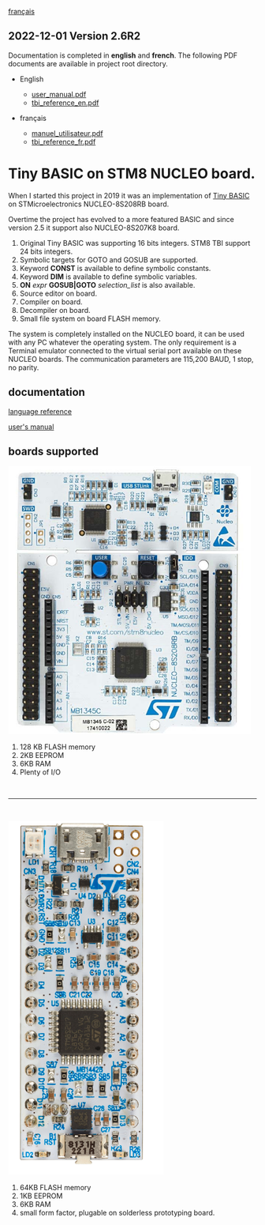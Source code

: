 [français](readme.md)

## 2022-12-01 Version 2.6R2

Documentation is completed in **english** and **french**. The following PDF documents are available in project root directory.

* English
  * [user_manual.pdf](user_manual.pdf)
  * [tbi_reference_en.pdf](tbi_reference_en.pdf)

* français
  * [manuel_utilisateur.pdf](manuel_utilisateur.pdf)
  * [tbi_reference_fr.pdf](tbi_reference_fr.pdf)


# Tiny BASIC on STM8 NUCLEO board. 

When I started this project in 2019 it was an implementation of  [Tiny BASIC](https://en.wikipedia.org/wiki/Tiny_BASIC) on STMicroelectronics NUCLEO-8S208RB board. 

Overtime the project has evolved to a more featured BASIC and since version 2.5 it support also NUCLEO-8S207K8 board.

1. Original Tiny BASIC was supporting 16 bits integers. STM8 TBI support 24 bits integers.
1. Symbolic targets for GOTO and GOSUB are supported.
1. Keyword **CONST** is available to define symbolic constants.
1. Keyword **DIM** is available to define symbolic variables. 
1. **ON** *expr* **GOSUB|GOTO** *selection_list* is also available.
1. Source editor on board. 
1. Compiler on board. 
1. Decompiler on board.
1. Small file system on board FLASH memory.

The system is completely installed on the NUCLEO board, it can be used with any PC whatever the operating system. The only requirement is a Terminal emulator connected to the virtual serial port available on these NUCLEO boards. The communication parameters are 115,200 BAUD, 1 stop, no parity.

## documentation 

[language reference](tbi_reference_en.md) 

[user's manual](user_man.md_)

## boards supported 

![NUCLEO-8S208RB](docs/images/nucleo-8s208rb-board.png)  
1. 128 KB FLASH memory
1. 2KB EEPROM 
1. 6KB RAM 
1. Plenty of I/O

<br>
<hr>
<br>

![NUCLEO-8S207K8](docs/images/nucleo-8s207k8-board.png)
1. 64KB FLASH memory
1. 1KB EEPROM 
1. 6KB RAM 
1. small form factor, plugable on solderless prototyping board.

